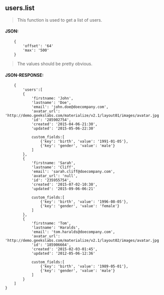 ## users.list
> This function is used to get a list of users.

#### JSON:
    
        {
            'offset': '64'
            'max': '500'
        }

> The values should be pretty obvious.

#### JSON-RESPONSE:

        {
            'users':[
            {
                'firstname: 'John',
                'lastname': 'Doe',
                'email': 'john.doe@doecompany.com',
                'avatar_url': 'http://demo.geekslabs.com/materialize/v2.1/layout01/images/avatar.jpg',
                'id': '285902754',
                'created': '2015-04-06-21:30',
                'updated': '2015-05-06-22:30'
                
                custom_fields:[
                    {'key': 'birth', 'value': '1991-01-05'},
                    {'key': 'gender', 'value': 'male'}
                ]
            },
            {
                'firstname: 'Sarah',
                'lastname': 'Cliff',
                'email': 'sarah.cliff@doecompany.com',
                'avatar_url': 'null',
                'id': '235955754',
                'created': '2015-07-02-10:30',
                'updated': '2015-09-06-06:21'
                
                custom_fields:[
                    {'key': 'birth', 'value': '1996-08-05'},
                    {'key': 'gender', 'value': 'female'}
                ]
            },
            {
                'firstname: 'Tom',
                'lastname': 'Haralds',
                'email': 'tom.haralds@doecompany.com',
                'avatar_url': 'http://demo.geekslabs.com/materialize/v2.1/layout02/images/avatar.jpg',
                'id': '185906664',
                'created': '2015-02-03-01:45',
                'updated': '2012-05-06-12:36'
                
                custom_fields:[
                    {'key': 'birth', 'value': '1989-05-01'},
                    {'key': 'gender', 'value': 'male'}
                ]
            }
        ]
    }